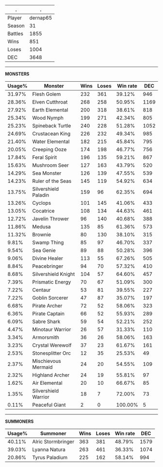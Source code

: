 .|.
|-|-
Player|dernap65
Season|31
Battles|1855
Wins|851
Loses|1004
DEC|3648

---
**MONSTERS**

Usage%|Monster|Wins|Loses|Win rate|DEC|
-|-|-|-|-|-|
31.97%|Flesh Golem|232|361|39.12%|946|
28.36%|Elven Cutthroat|268|258|50.95%|1169|
27.92%|Earth Elemental|200|318|38.61%|818|
25.34%|Wood Nymph|199|271|42.34%|805|
25.23%|Spineback Turtle|240|228|51.28%|1052|
24.69%|Crustacean King|226|232|49.34%|985|
21.40%|Water Elemental|182|215|45.84%|795|
20.05%|Creeping Ooze|174|198|46.77%|756|
17.84%|Feral Spirit|196|135|59.21%|867|
15.63%|Mushroom Seer|127|163|43.79%|520|
14.29%|Sea Monster|126|139|47.55%|539|
14.23%|Ruler of the Seas|145|119|54.92%|634|
13.75%|Silvershield Paladin|159|96|62.35%|694|
13.26%|Cyclops|101|145|41.06%|433|
13.05%|Cocatrice|108|134|44.63%|461|
12.72%|Javelin Thrower|96|140|40.68%|388|
11.86%|Medusa|135|85|61.36%|573|
11.32%|Brownie|80|130|38.10%|315|
9.81%|Swamp Thing|85|97|46.70%|337|
9.54%|Sea Genie|89|88|50.28%|396|
9.06%|Divine Healer|113|55|67.26%|505|
8.84%|Peacebringer|94|70|57.32%|410|
8.68%|Silvershield Knight|104|57|64.60%|457|
7.39%|Prismatic Energy|70|67|51.09%|300|
7.22%|Centaur|53|81|39.55%|227|
7.22%|Goblin Sorcerer|47|87|35.07%|197|
6.68%|Pirate Archer|72|52|58.06%|323|
6.36%|Pirate Captain|66|52|55.93%|289|
6.09%|Sabre Shark|59|54|52.21%|252|
4.47%|Minotaur Warrior|26|57|31.33%|110|
3.34%|Armorsmith|36|26|58.06%|163|
3.23%|Crystal Werewolf|37|23|61.67%|161|
2.53%|Stonesplitter Orc|12|35|25.53%|49|
2.37%|Mischievous Mermaid|24|20|54.55%|109|
2.32%|Highland Archer|24|19|55.81%|97|
1.62%|Air Elemental|20|10|66.67%|85|
1.35%|Silvershield Warrior|18|7|72.00%|73|
0.11%|Peaceful Giant|2|0|100.00%|5|

---
**SUMMONERS**

Usage%|Summoner|Wins|Loses|Win rate|DEC|
-|-|-|-|-|-|
40.11%|Alric Stormbringer|363|381|48.79%|1579|
39.03%|Lyanna Natura|263|461|36.33%|1074|
20.86%|Tyrus Paladium|225|162|58.14%|994|
